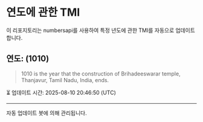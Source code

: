 
# 연도에 관한 TMI

이 리포지토리는 numbersapi를 사용하여 특정 년도에 관한 TMI를 자동으로 업데이트합니다.

## 연도: (1010)
> 1010 is the year that the construction of Brihadeeswarar temple, Thanjavur, Tamil Nadu, India, ends.

⏳ 업데이트 시간: 2025-08-10 20:46:50 (UTC)

---
자동 업데이트 봇에 의해 관리됩니다.
